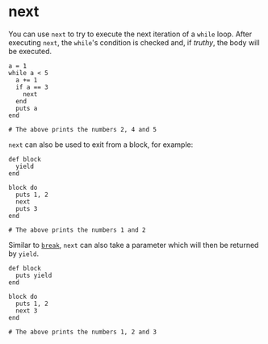 # next

You can use `next` to try to execute the next iteration of a `while` loop. After executing `next`, the `while`'s condition is checked and, if *truthy*, the body will be executed.

```crystal
a = 1
while a < 5
  a += 1
  if a == 3
    next
  end
  puts a
end

# The above prints the numbers 2, 4 and 5
```

`next` can also be used to exit from a block, for example:

```crystal
def block
  yield
end

block do
  puts 1, 2
  next
  puts 3
end

# The above prints the numbers 1 and 2
```

Similar to [`break`](break.md), `next` can also take a parameter which will then be returned by `yield`.

```crystal
def block
  puts yield
end

block do
  puts 1, 2
  next 3
end

# The above prints the numbers 1, 2 and 3
```
